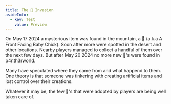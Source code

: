 ```yaml
---
title: The 🐥 Invasion
asideInfo:
  - key: Test
    value: Preview
---
```


On May 17 2024 a mysterious item was found in the mountain, a 🐥 (a.k.a A Front Facing Baby Chick).
Soon after more were spotted in the desert and other locations.
Nearby players managed to collect a handful of them over the next few days.
But after May 20 2024 no more new 🐥's were found in p4nth3rworld.

Many have speculated where they came from and what happend to them.
One theory is that someone was tinkering with creating artificial items and lost control over their creations.

Whatever it may be, the few 🐥's that were adopted by players are being well taken care of.
